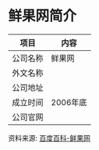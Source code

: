 # 鲜果网简介

|项目|内容|
|-----|-----|
|公司名称|鲜果网|
|外文名称||
|公司地址||
|成立时间|2006年底|
|公司官网||

资料来源: 
[百度百科-鲜果网](https://baike.baidu.com/item/%E9%B2%9C%E6%9E%9C%E7%BD%91)